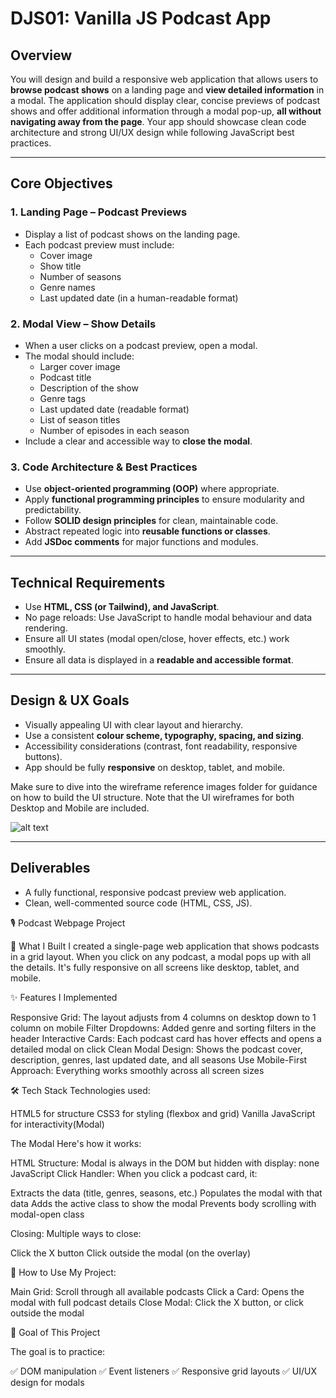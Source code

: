 # DJS01: Vanilla JS Podcast App

## Overview

You will design and build a responsive web application that allows users to **browse podcast shows** on a landing page and **view detailed information** in a modal. The application should display clear, concise previews of podcast shows and offer additional information through a modal pop-up, **all without navigating away from the page**. Your app should showcase clean code architecture and strong UI/UX design while following JavaScript best practices.

---

## Core Objectives

### 1. Landing Page – Podcast Previews

- Display a list of podcast shows on the landing page.
- Each podcast preview must include:
  - Cover image
  - Show title
  - Number of seasons
  - Genre names
  - Last updated date (in a human-readable format)

### 2. Modal View – Show Details

- When a user clicks on a podcast preview, open a modal.
- The modal should include:
  - Larger cover image
  - Podcast title
  - Description of the show
  - Genre tags
  - Last updated date (readable format)
  - List of season titles
  - Number of episodes in each season
- Include a clear and accessible way to **close the modal**.

### 3. Code Architecture & Best Practices

- Use **object-oriented programming (OOP)** where appropriate.
- Apply **functional programming principles** to ensure modularity and predictability.
- Follow **SOLID design principles** for clean, maintainable code.
- Abstract repeated logic into **reusable functions or classes**.
- Add **JSDoc comments** for major functions and modules.

---

## Technical Requirements

- Use **HTML, CSS (or Tailwind), and JavaScript**.
- No page reloads: Use JavaScript to handle modal behaviour and data rendering.
- Ensure all UI states (modal open/close, hover effects, etc.) work smoothly.
- Ensure all data is displayed in a **readable and accessible format**.

---

## Design & UX Goals

- Visually appealing UI with clear layout and hierarchy.
- Use a consistent **colour scheme, typography, spacing, and sizing**.
- Accessibility considerations (contrast, font readability, responsive buttons).
- App should be fully **responsive** on desktop, tablet, and mobile.

Make sure to dive into the wireframe reference images folder for guidance on how to build the UI structure. Note that the UI wireframes for both Desktop and Mobile are included.  

![alt text](<wireframe reference images/desktop view/desktop_modal_view.png>)

---

## Deliverables

- A fully functional, responsive podcast preview web application.
- Clean, well-commented source code (HTML, CSS, JS).



🎙️ Podcast Webpage Project

🎯 What I Built
I created a single-page web application that shows podcasts in a grid layout. When you click on any podcast, a modal pops up with all the details. It's fully responsive on all screens like desktop, tablet, and mobile.

✨ Features I Implemented

Responsive Grid: The layout adjusts from 4 columns on desktop down to 1 column on mobile
Filter Dropdowns: Added genre and sorting filters in the header 
Interactive Cards: Each podcast card has hover effects and opens a detailed modal on click
Clean Modal Design: Shows the podcast cover, description, genres, last updated date, and all seasons
Use Mobile-First Approach: Everything works smoothly across all screen sizes

🛠️ Tech Stack
Technologies used:

HTML5 for structure
CSS3 for styling (flexbox and grid)
Vanilla JavaScript for interactivity(Modal)

The Modal
Here's how it works:

HTML Structure: Modal is always in the DOM but hidden with display: none
JavaScript Click Handler: When you click a podcast card, it:

Extracts the data (title, genres, seasons, etc.)
Populates the modal with that data
Adds the active class to show the modal
Prevents body scrolling with modal-open class


Closing: Multiple ways to close:

Click the X button
Click outside the modal (on the overlay)


🚀 How to Use My Project:

Main Grid: Scroll through all available podcasts
Click a Card: Opens the modal with full podcast details
Close Modal: Click the X button, or click outside the modal

🎯 Goal of This Project

The goal is to practice:

✅ DOM manipulation
✅ Event listeners
✅ Responsive grid layouts
✅ UI/UX design for modals
